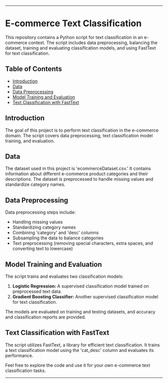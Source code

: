 
---
# E-commerce Text Classification

This repository contains a Python script for text classification in an e-commerce context. The script includes data preprocessing, balancing the dataset, training and evaluating classification models, and using FastText for text classification.

## Table of Contents

- [Introduction](#introduction)
- [Data](#data)
- [Data Preprocessing](#data-preprocessing)
- [Model Training and Evaluation](#model-training-and-evaluation)
- [Text Classification with FastText](#text-classification-with-fasttext)

## Introduction

The goal of this project is to perform text classification in the e-commerce domain. The script covers data preprocessing, text classification model training, and evaluation.

## Data

The dataset used in this project is 'ecommerceDataset.csv.' It contains information about different e-commerce product categories and their descriptions. The dataset is preprocessed to handle missing values and standardize category names.

## Data Preprocessing

Data preprocessing steps include:
- Handling missing values
- Standardizing category names
- Combining 'category' and 'desc' columns
- Subsampling the data to balance categories
- Text preprocessing (removing special characters, extra spaces, and converting text to lowercase)

## Model Training and Evaluation

The script trains and evaluates two classification models:
1. **Logistic Regression:** A supervised classification model trained on preprocessed text data.
2. **Gradient Boosting Classifier:** Another supervised classification model for text classification.
   
The models are evaluated on training and testing datasets, and accuracy and classification reports are provided.

## Text Classification with FastText

The script utilizes FastText, a library for efficient text classification. It trains a text classification model using the 'cat_desc' column and evaluates its performance.

Feel free to explore the code and use it for your own e-commerce text classification tasks.

---